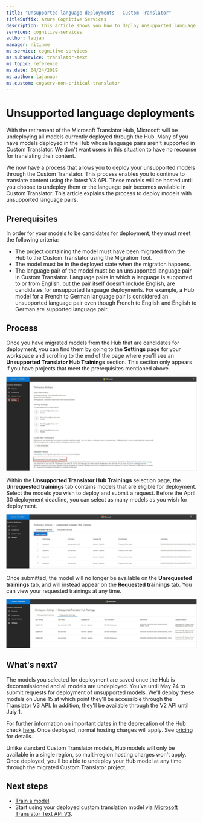 ```yaml
---
title: "Unsupported language deployments - Custom Translator"
titleSuffix: Azure Cognitive Services
description: This article shows you how to deploy unsupported language pairs in Azure Cognitive Services Custom Translator.
services: cognitive-services
author: laujan
manager: nitinme
ms.service: cognitive-services
ms.subservice: translator-text
ms.topic: reference
ms.date: 04/24/2019
ms.author: lajanuar
ms.custom: cogserv-non-critical-translator
---
```


# Unsupported language deployments

<!--Custom Translator provides the highest-quality translations possible using the latest techniques in neural machine learning. While Microsoft intends to make neural training available in all languages, there are some limitations that prevent us from being able to offer neural machine translation in all language pairs.-->  

With the retirement of the Microsoft Translator Hub, Microsoft will be undeploying all models currently deployed through the Hub. Many of you have models deployed in the Hub whose language pairs aren't supported in Custom Translator.  We don't want users in this situation to have no recourse for translating their content.

We now have a process that allows you to deploy your unsupported models through the Custom Translator.  This process enables you to continue to translate content using the latest V3 API.  These models will be hosted until you choose to undeploy them or the language pair becomes available in Custom Translator.  This article explains the process to deploy models with unsupported language pairs.

## Prerequisites

In order for your models to be candidates for deployment, they must meet the following criteria:

* The project containing the model must have been migrated from the Hub to the Custom Translator using the Migration Tool.  
* The model must be in the deployed state when the migration happens.  
* The language pair of the model must be an unsupported language pair in Custom Translator.  Language pairs in which a language is supported to or from English, but the pair itself doesn't include English, are candidates for unsupported language deployments.  For example, a Hub model for a French to German language pair is considered an unsupported language pair even though French to English and English to German are supported language pair.

## Process
Once you have migrated models from the Hub that are candidates for deployment, you can find them by going to the **Settings** page for your workspace and scrolling to the end of the page where you'll see an **Unsupported Translator Hub Trainings** section.  This section only appears if you have projects that meet the prerequisites mentioned above.

![Screenshot that highlights the Unsupported Translator Hub Trainings section.](media/unsupported-language-deployments/unsupported-translator-hub-trainings.jpg)

Within the **Unsupported Translator Hub Trainings** selection page, the **Unrequested trainings** tab contains models that are eligible for deployment.  Select the models you wish to deploy and submit a request.   Before the April 30 deployment deadline, you can select as many models as you wish for deployment.
 
![Screenshot that shows the Unrequested trainings tab.](media/unsupported-language-deployments/unsupported-translator-hub-trainings-list.jpg)

Once submitted, the model will no longer be available on the **Unrequested trainings** tab, and will instead appear on the **Requested trainings** tab.  You can view your requested trainings at any time.

![How to migrate from Hub](media/unsupported-language-deployments/request-unsupported-trainings.jpg) 

## What's next?

The models you selected for deployment are saved once the Hub is decommissioned and all models are undeployed.  You've until May 24 to submit requests for deployment of unsupported models.  We'll deploy these models on June 15 at which point they'll be accessible through the Translator V3 API.  In addition, they'll be available through the V2 API until July 1.  

For further information on important dates in the deprecation of the Hub check [here](https://www.microsoft.com/translator/business/hub/).
Once deployed, normal hosting charges will apply.  See [pricing](https://azure.microsoft.com/pricing/details/cognitive-services/translator-text-api/) for details.  

Unlike standard Custom Translator models, Hub models will only be available in a single region, so multi-region hosting charges won't apply.  Once deployed, you'll be able to undeploy your Hub model at any time through the migrated Custom Translator project.

## Next steps

- [Train a model](how-to-train-model.md).
- Start using your deployed custom translation model via [Microsoft Translator Text API V3](../reference/v3-0-translate.md?tabs=curl).
